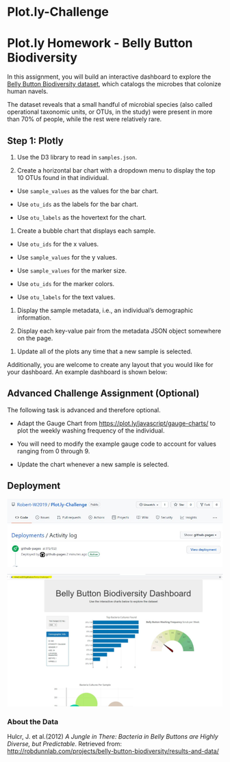 # Plot.ly-Challenge



<h1 id="plot-ly-homework-belly-button-biodiversity">Plot.ly Homework - Belly Button Biodiversity</h1>


<p>In this assignment, you will build an interactive dashboard to explore the <a href="http://robdunnlab.com/projects/belly-button-biodiversity/" class="highlight">Belly Button Biodiversity dataset</a>, which catalogs the microbes that colonize human navels.</p>

<p>The dataset reveals that a small handful of microbial species (also called operational taxonomic units, or OTUs, in the study) were present in more than 70% of people, while the rest were relatively rare.</p>

<h2 id="step-1-plotly">Step 1: Plotly</h2>

<ol>
<li><p>Use the D3 library to read in <code>samples.json</code><span class="copy-to-clipboard" title="Copy to clipboard"></span>.</p></li>

<li><p>Create a horizontal bar chart with a dropdown menu to display the top 10 OTUs found in that individual.</p></li>
</ol>

<ul>
<li><p>Use <code>sample_values</code><span class="copy-to-clipboard" title="Copy to clipboard"></span> as the values for the bar chart.</p></li>

<li><p>Use <code>otu_ids</code><span class="copy-to-clipboard" title="Copy to clipboard"></span> as the labels for the bar chart.</p></li>

<li><p>Use <code>otu_labels</code><span class="copy-to-clipboard" title="Copy to clipboard"></span> as the hovertext for the chart.</p></li>
</ul>



<ol>
<li>Create a bubble chart that displays each sample.</li>
</ol>

<ul>
<li><p>Use <code>otu_ids</code><span class="copy-to-clipboard" title="Copy to clipboard"></span> for the x values.</p></li>

<li><p>Use <code>sample_values</code><span class="copy-to-clipboard" title="Copy to clipboard"></span> for the y values.</p></li>

<li><p>Use <code>sample_values</code><span class="copy-to-clipboard" title="Copy to clipboard"></span> for the marker size.</p></li>

<li><p>Use <code>otu_ids</code><span class="copy-to-clipboard" title="Copy to clipboard"></span> for the marker colors.</p></li>

<li><p>Use <code>otu_labels</code><span class="copy-to-clipboard" title="Copy to clipboard"></span> for the text values.</p></li>
</ul>

<ol>
<li><p>Display the sample metadata, i.e., an individual’s demographic information.</p></li>

<li><p>Display each key-value pair from the metadata JSON object somewhere on the page.</p></li>
</ol>



<ol>
<li>Update all of the plots any time that a new sample is selected.</li>
</ol>

<p>Additionally, you are welcome to create any layout that you would like for your dashboard. An example dashboard is shown below:</p>



<h2 id="advanced-challenge-assignment-optional">Advanced Challenge Assignment (Optional)</h2>

<p>The following task is advanced and therefore optional.</p>

<ul>
<li><p>Adapt the Gauge Chart from <a href="https://plot.ly/javascript/gauge-charts/" class="highlight">https://plot.ly/javascript/gauge-charts/</a> to plot the weekly washing frequency of the individual.</p></li>

<li><p>You will need to modify the example gauge code to account for values ranging from 0 through 9.</p></li>

<li><p>Update the chart whenever a new sample is selected.</p></li>
</ul>



<h2 id="deployment">Deployment</h2>

![Image1](https://raw.githubusercontent.com/Robert-W2019/Plot.ly-Challenge/main/Deployment%20images%20for%20Readme/Deployment%20image%201.JPG)


![Image2](https://raw.githubusercontent.com/Robert-W2019/Plot.ly-Challenge/main/Deployment%20images%20for%20Readme/Deployment%20image%202.JPG)




<h3 id="about-the-data">About the Data</h3>

<p>Hulcr, J. et al.(2012) <em>A Jungle in There: Bacteria in Belly Buttons are Highly Diverse, but Predictable</em>. Retrieved from: <a href="http://robdunnlab.com/projects/belly-button-biodiversity/results-and-data/" class="highlight">http://robdunnlab.com/projects/belly-button-biodiversity/results-and-data/</a></p>


<footer class="footline">
	
</footer>

        